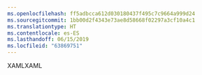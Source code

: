 ```yaml
---
ms.openlocfilehash: ff5adbcca612d030180437f495c7c9664a999d24
ms.sourcegitcommit: 1bb00d2f4343e73ae8d58668f02297a3cf10a4c1
ms.translationtype: HT
ms.contentlocale: es-ES
ms.lasthandoff: 06/15/2019
ms.locfileid: "63869751"
---
```

<span data-ttu-id="d5843-101">XAML</span><span class="sxs-lookup"><span data-stu-id="d5843-101">XAML</span></span>